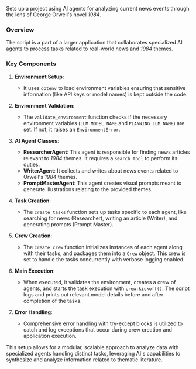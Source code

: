 Sets up a project using AI agents for analyzing current news events through the lens of George Orwell's novel *1984*.

### Overview

The script is a part of a larger application that collaborates specialized AI agents to process tasks related to real-world news and *1984* themes.

### Key Components

1. **Environment Setup**:
   - It uses `dotenv` to load environment variables ensuring that sensitive information (like API keys or model names) is kept outside the code.

2. **Environment Validation**:
   - The `validate_environment` function checks if the necessary environment variables (`LLM_MODEL_NAME` and `PLANNING_LLM_NAME`) are set. If not, it raises an `EnvironmentError`.

3. **AI Agent Classes**:
   - **ResearcherAgent**: This agent is responsible for finding news articles relevant to *1984* themes. It requires a `search_tool` to perform its duties.
   - **WriterAgent**: It collects and writes about news events related to Orwell's *1984* themes.
   - **PromptMasterAgent**: This agent creates visual prompts meant to generate illustrations relating to the provided themes.

4. **Task Creation**:
   - The `create_tasks` function sets up tasks specific to each agent, like searching for news (Researcher), writing an article (Writer), and generating prompts (Prompt Master).

5. **Crew Creation**:
   - The `create_crew` function initializes instances of each agent along with their tasks, and packages them into a `Crew` object. This crew is set to handle the tasks concurrently with verbose logging enabled.

6. **Main Execution**:
   - When executed, it validates the environment, creates a crew of agents, and starts the task execution with `crew.kickoff()`. The script logs and prints out relevant model details before and after completion of the tasks.

7. **Error Handling**:
   - Comprehensive error handling with try-except blocks is utilized to catch and log exceptions that occur during crew creation and application execution.

This setup allows for a modular, scalable approach to analyze data with specialized agents handling distinct tasks, leveraging AI's capabilities to synthesize and analyze information related to thematic literature.
